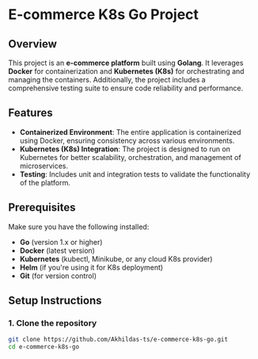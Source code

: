 # E-commerce K8s Go Project

## Overview
This project is an **e-commerce platform** built using **Golang**. It leverages **Docker** for containerization and **Kubernetes (K8s)** for orchestrating and managing the containers. Additionally, the project includes a comprehensive testing suite to ensure code reliability and performance.

## Features
- **Containerized Environment**: The entire application is containerized using Docker, ensuring consistency across various environments.
- **Kubernetes (K8s) Integration**: The project is designed to run on Kubernetes for better scalability, orchestration, and management of microservices.
- **Testing**: Includes unit and integration tests to validate the functionality of the platform.

## Prerequisites
Make sure you have the following installed:

- **Go** (version 1.x or higher)
- **Docker** (latest version)
- **Kubernetes** (kubectl, Minikube, or any cloud K8s provider)
- **Helm** (if you're using it for K8s deployment)
- **Git** (for version control)

## Setup Instructions

### 1. Clone the repository
```bash
git clone https://github.com/Akhildas-ts/e-commerce-k8s-go.git
cd e-commerce-k8s-go
